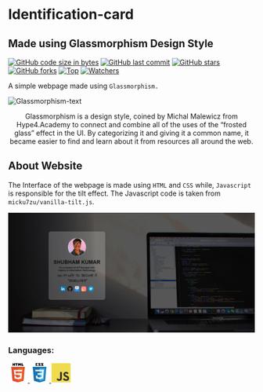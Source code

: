 # Identification-card
## Made using Glassmorphism Design Style 

[![GitHub code size in bytes](https://img.shields.io/github/languages/code-size/Shubx10/Identification-card?logo=github&style=for-the-badge)](https://github.com/shubx10/) 
[![GitHub last commit](https://img.shields.io/github/last-commit/Shubx10/Identification-card?style=for-the-badge&logo=git)](https://github.com/shubx10/) 
[![GitHub stars](https://img.shields.io/github/stars/Shubx10/Identification-card?style=for-the-badge)](https://github.com/Shubx10/Identification-card/stargazers) 
[![GitHub forks](https://img.shields.io/github/forks/Shubx10/Identification-card?style=for-the-badge&logo=git)](https://github.com/Shubx10/Identification-card/network)
[![Top](https://img.shields.io/github/languages/top/Shubx10/Identification-card?style=for-the-badge&label=Top%20Languages)](https://github.com/Shubx10/Identification-card)
[![Watchers](	https://img.shields.io/github/watchers/Shubx10/Identification-card?label=Watch&style=for-the-badge)](https://github.com/Shubx10/Identification-card)

A simple webpage made using `Glassmorphism.` 

<img src="https://miro.medium.com/max/1400/1*neYOcbYpPcvHoX0leSjH7w.png" alt="Glassmorphism-text"></img>

<p align="center">Glassmorphism is a design style, coined by Michal Malewicz from Hype4.Academy to connect and combine all of the uses of the “frosted glass” effect in the UI. By categorizing it and giving it a common name, it became easier to find and learn about it from resources all around the web.</p>

## About Website
The Interface of the webpage is made using `HTML` and `CSS` while, `Javascript` is responsible for the tilt effect. The Javascript code is taken from  `micku7zu/vanilla-tilt.js`.

<img src="images/card.png" alt="card" width=850>

### Languages:
<p align="left"><a href="https://www.w3.org/html/" target="_blank"> <img src="https://raw.githubusercontent.com/devicons/devicon/master/icons/html5/html5-original-wordmark.svg" alt="html5" width="40" height="40"/> </a> <a href="https://www.w3schools.com/css/" target="_blank"> <img src="https://raw.githubusercontent.com/devicons/devicon/master/icons/css3/css3-original-wordmark.svg" alt="css3" width="40" height="40"/> </a><a href="https://developer.mozilla.org/en-US/docs/Web/JavaScript" target="_blank"> <img src="https://raw.githubusercontent.com/devicons/devicon/master/icons/javascript/javascript-original.svg" alt="javascript" width="40" height="40"/> </a></p>

